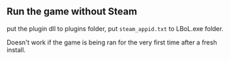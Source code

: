 ## Run the game without Steam

put the plugin dll to plugins folder, put `steam_appid.txt` to LBoL.exe folder.

Doesn't work if the game is being ran for the very first time after a fresh install.
